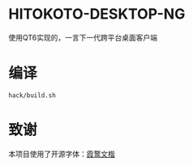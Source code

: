 HITOKOTO-DESKTOP-NG
=======

使用QT6实现的，一言下一代跨平台桌面客户端

# 编译

```shell
hack/build.sh
```

# 致谢

本项目使用了开源字体：[霞鹜文楷](https://github.com/lxgw/LxgwWenKai) 
